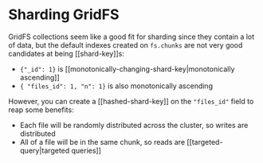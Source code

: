 # Sharding GridFS
GridFS collections seem like a good fit for sharding since they contain a lot of data, but the default indexes created on `fs.chunks` are not very good candidates at being [[shard-key]]s:

* `{"_id": 1}` is [[monotonically-changing-shard-key|monotonically ascending]]
* `{ "files_id": 1, "n": 1}` is also monotonically ascending

However, you can create a [[hashed-shard-key]] on the `"files_id"` field to reap some benefits:
* Each file will be randomly distributed across the cluster, so writes are distributed
* All of a file will be in the same chunk, so reads are [[targeted-query|targeted queries]]
